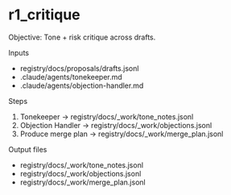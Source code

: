 # r1_critique
Objective: Tone + risk critique across drafts.

Inputs
- registry/docs/proposals/drafts.jsonl
- .claude/agents/tonekeeper.md
- .claude/agents/objection-handler.md

Steps
1) Tonekeeper → registry/docs/_work/tone_notes.jsonl
2) Objection Handler → registry/docs/_work/objections.jsonl
3) Produce merge plan → registry/docs/_work/merge_plan.jsonl

Output files
- registry/docs/_work/tone_notes.jsonl
- registry/docs/_work/objections.jsonl
- registry/docs/_work/merge_plan.jsonl